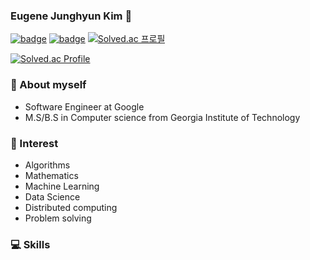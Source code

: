 ### Eugene Junghyun Kim 👋

[![badge](https://img.shields.io/badge/Eugene%20Kim-0077B5?style=appveyor&logo=linkedin&logoColor=white)](https://www.linkedin.com/in/jkim904/)
[![badge](https://img.shields.io/badge/GitHub-100000?style=appveyor&logo=github&logoColor=white)](https://github.com/conankun/)
[![Solved.ac 프로필](http://mazassumnida.wtf/api/mini/generate_badge?boj=conankun)](https://solved.ac/conankun/)

[![Solved.ac Profile](http://mazassumnida.wtf/api/v2/generate_badge?boj=conankun)](https://solved.ac/conankun/)

### 🌼 About myself
- Software Engineer at Google
- M.S/B.S in Computer science from Georgia Institute of Technology

### 🌱 Interest
- Algorithms
- Mathematics
- Machine Learning
- Data Science
- Distributed computing
- Problem solving

### 💻 Skills


<!--
**conankun/conankun** is a ✨ _special_ ✨ repository because its `README.md` (this file) appears on your GitHub profile.

Here are some ideas to get you started:

- 🔭 I’m currently working on ...
- 🌱 I’m currently learning ...
- 👯 I’m looking to collaborate on ...
- 🤔 I’m looking for help with ...
- 💬 Ask me about ...
- 📫 How to reach me: ...
- 😄 Pronouns: ...
- ⚡ Fun fact: ...
-->
